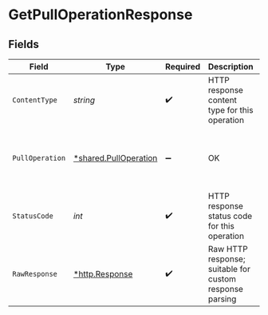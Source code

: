 # GetPullOperationResponse


## Fields

| Field                                                                                                                                                                                                                                                                                                                                                      | Type                                                                                                                                                                                                                                                                                                                                                       | Required                                                                                                                                                                                                                                                                                                                                                   | Description                                                                                                                                                                                                                                                                                                                                                | Example                                                                                                                                                                                                                                                                                                                                                    |
| ---------------------------------------------------------------------------------------------------------------------------------------------------------------------------------------------------------------------------------------------------------------------------------------------------------------------------------------------------------- | ---------------------------------------------------------------------------------------------------------------------------------------------------------------------------------------------------------------------------------------------------------------------------------------------------------------------------------------------------------- | ---------------------------------------------------------------------------------------------------------------------------------------------------------------------------------------------------------------------------------------------------------------------------------------------------------------------------------------------------------- | ---------------------------------------------------------------------------------------------------------------------------------------------------------------------------------------------------------------------------------------------------------------------------------------------------------------------------------------------------------- | ---------------------------------------------------------------------------------------------------------------------------------------------------------------------------------------------------------------------------------------------------------------------------------------------------------------------------------------------------------- |
| `ContentType`                                                                                                                                                                                                                                                                                                                                              | *string*                                                                                                                                                                                                                                                                                                                                                   | :heavy_check_mark:                                                                                                                                                                                                                                                                                                                                         | HTTP response content type for this operation                                                                                                                                                                                                                                                                                                              |                                                                                                                                                                                                                                                                                                                                                            |
| `PullOperation`                                                                                                                                                                                                                                                                                                                                            | [*shared.PullOperation](../../../pkg/models/shared/pulloperation.md)                                                                                                                                                                                                                                                                                       | :heavy_minus_sign:                                                                                                                                                                                                                                                                                                                                         | OK                                                                                                                                                                                                                                                                                                                                                         | {"id":"97d60846-f07a-4d42-b5a0-0bdcc6ebf56b","companyId":"4645bd78-8988-45bc-ac9e-67ba5df6e4e5","connectionId":"51baa045-4836-4317-a42e-3542e991e581","dataType":"invoices","status":"Initial","statusDescription":"Paused until 2022-10-23T00:00:00.000Z","requested":"2022-11-14T11:18:37.2798351Z","progress":10,"isCompleted":false,"isErrored":false} |
| `StatusCode`                                                                                                                                                                                                                                                                                                                                               | *int*                                                                                                                                                                                                                                                                                                                                                      | :heavy_check_mark:                                                                                                                                                                                                                                                                                                                                         | HTTP response status code for this operation                                                                                                                                                                                                                                                                                                               |                                                                                                                                                                                                                                                                                                                                                            |
| `RawResponse`                                                                                                                                                                                                                                                                                                                                              | [*http.Response](https://pkg.go.dev/net/http#Response)                                                                                                                                                                                                                                                                                                     | :heavy_check_mark:                                                                                                                                                                                                                                                                                                                                         | Raw HTTP response; suitable for custom response parsing                                                                                                                                                                                                                                                                                                    |                                                                                                                                                                                                                                                                                                                                                            |